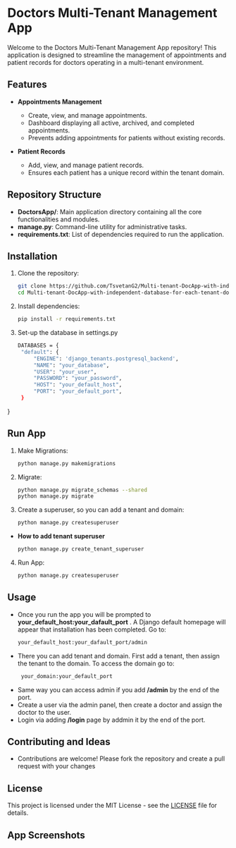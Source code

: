 # Doctors Multi-Tenant Management App

Welcome to the Doctors Multi-Tenant Management App repository! This application is designed to streamline the management of appointments and patient records for doctors operating in a multi-tenant environment.

## Features

- **Appointments Management**
  - Create, view, and manage appointments.
  - Dashboard displaying all active, archived, and completed appointments.
  - Prevents adding appointments for patients without existing records.

- **Patient Records**
  - Add, view, and manage patient records.
  - Ensures each patient has a unique record within the tenant domain.

## Repository Structure

- **DoctorsApp/**: Main application directory containing all the core functionalities and modules.
- **manage.py**: Command-line utility for administrative tasks.
- **requirements.txt**: List of dependencies required to run the application.

## Installation

1. Clone the repository:
   ```sh
   git clone https://github.com/TsvetanG2/Multi-tenant-DocApp-with-independent-database-for-each-tenant-domain.git
   cd Multi-tenant-DocApp-with-independent-database-for-each-tenant-domain

2. Install dependencies:
   ```sh
   pip install -r requirements.txt

3. Set-up the database in settings.py
   ```sh
   DATABASES = {
    "default": {
        "ENGINE": 'django_tenants.postgresql_backend',
        "NAME": "your_database",
        "USER": "your_user",
        "PASSWORD": "your_password",
        "HOST": "your_default_host",
        "PORT": "your_default_port",
    }
}

## Run App

1. Make Migrations:
   ```sh
   python manage.py makemigrations

2. Migrate:
   ```sh
   python manage.py migrate_schemas --shared
   python manage.py migrate

3. Create a superuser, so you can add a tenant and domain:
   ```sh
   python manage.py createsuperuser

- **How to add tenant superuser**
  ```sh
  python manage.py create_tenant_superuser

4. Run App:
   ```sh
   python manage.py createsuperuser

## Usage

- Once you run the app you will be prompted to **your_default_host:your_dafault_port** . A Django default homepage will appear that installation has been completed.
Go to:
  ```sh
  your_default_host:your_dafault_port/admin

- There you can add tenant and domain. First add a tenant, then assign the tenant to the domain.
To access the domain go to:
  ```sh
   your_domain:your_default_port

- Same way you can access admin if you add **/admin** by the end of the port.
- Create a user via the admin panel, then create a doctor and assign the doctor to the user.
- Login via adding **/login** page by addmin it by the end of the port.

## Contributing and Ideas

- Contributions are welcome! Please fork the repository and create a pull request with your changes

## License

This project is licensed under the MIT License - see the [LICENSE](LICENSE) file for details.

## App Screenshots




